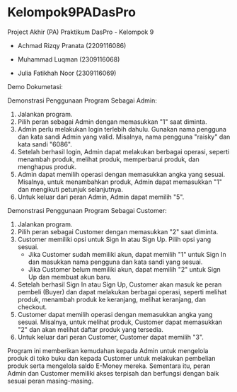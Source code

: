 # Kelompok9PADasPro
Project Akhir (PA) Praktikum DasPro - Kelompok 9

-  Achmad Rizqy Pranata
   (2209116086)

-  Muhammad Luqman
(2309116068)

-  Julia Fatikhah Noor
   (2309116069)

Demo Dokumetasi: 

Demonstrasi Penggunaan Program Sebagai Admin:

1. Jalankan program.
2. Pilih peran sebagai Admin dengan memasukkan "1" saat diminta.
3. Admin perlu melakukan login terlebih dahulu. Gunakan nama pengguna dan kata sandi Admin yang valid. Misalnya, nama pengguna "raisky" dan kata sandi "6086".
4. Setelah berhasil login, Admin dapat melakukan berbagai operasi, seperti menambah produk, melihat produk, memperbarui produk, dan menghapus produk.
5. Admin dapat memilih operasi dengan memasukkan angka yang sesuai. Misalnya, untuk menambahkan produk, Admin dapat memasukkan "1" dan mengikuti petunjuk selanjutnya.
6. Untuk keluar dari peran Admin, Admin dapat memilih "5".

Demonstrasi Penggunaan Program Sebagai Customer:

1. Jalankan program.
2. Pilih peran sebagai Customer dengan memasukkan "2" saat diminta.
3. Customer memiliki opsi untuk Sign In atau Sign Up. Pilih opsi yang sesuai.
   - Jika Customer sudah memiliki akun, dapat memilih "1" untuk Sign In dan masukkan nama pengguna dan kata sandi yang sesuai.
   - Jika Customer belum memiliki akun, dapat memilih "2" untuk Sign Up dan membuat akun baru.
4. Setelah berhasil Sign In atau Sign Up, Customer akan masuk ke peran pembeli (Buyer) dan dapat melakukan berbagai operasi, seperti melihat produk, menambah produk ke keranjang, melihat keranjang, dan checkout.
5. Customer dapat memilih operasi dengan memasukkan angka yang sesuai. Misalnya, untuk melihat produk, Customer dapat memasukkan "2" dan akan melihat daftar produk yang tersedia.
6. Untuk keluar dari peran Customer, Customer dapat memilih "3".

Program ini memberikan kemudahan kepada Admin untuk mengelola produk di toko buku dan kepada Customer untuk melakukan pembelian produk serta mengelola saldo E-Money mereka. Sementara itu, peran Admin dan Customer memiliki akses terpisah dan berfungsi dengan baik sesuai peran masing-masing.
